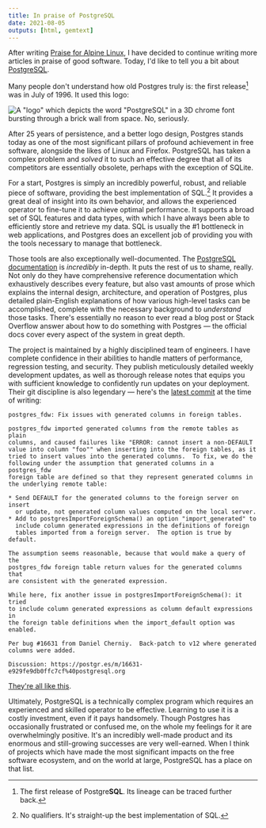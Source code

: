```yaml
---
title: In praise of PostgreSQL
date: 2021-08-05
outputs: [html, gemtext]
---
```


After writing [Praise for Alpine Linux][0], I have decided to continue writing
more articles in praise of good software. Today, I'd like to tell you a bit
about [PostgreSQL][1].

[0]: gemini://drewdevault.com/2021/05/06/Praise-for-Alpine-Linux.gmi
[1]: https://www.postgresql.org

Many people don't understand how old Postgres truly is: the first release[^1]
was in July of 1996. It used this logo:

[^1]: The first release of Postgre**SQL**. Its lineage can be traced further back.

![A "logo" which depicts the word "PostgreSQL" in a 3D chrome font bursting through a brick wall from space. No, seriously.](https://l.sr.ht/Ye7j.jpg)

After 25 years of persistence, and a better logo design, Postgres stands today
as one of the most significant pillars of profound achievement in free software,
alongside the likes of Linux and Firefox. PostgreSQL has taken a complex problem
and *solved* it to such an effective degree that all of its competitors are
essentially obsolete, perhaps with the exception of SQLite.

For a start, Postgres is simply an incredibly powerful, robust, and reliable
piece of software, providing the best implementation of SQL.[^2]
It provides a great deal of insight into its own behavior, and allows
the experienced operator to fine-tune it to achieve optimal performance. It
supports a broad set of SQL features and data types, with which I have always
been able to efficiently store and retrieve my data. SQL is usually the #1
bottleneck in web applications, and Postgres does an excellent job of providing
you with the tools necessary to manage that bottleneck.

[^2]: No qualifiers. It's straight-up the best implementation of SQL.

Those tools are also exceptionally well-documented. The [PostgreSQL
documentation][2] is *incredibly* in-depth. It puts the rest of us to shame,
really. Not only do they have comprehensive reference documentation which
exhaustively describes every feature, but also vast amounts of prose which
explains the internal design, architecture, and operation of Postgres, plus
detailed plain-English explanations of how various high-level tasks can be
accomplished, complete with the necessary background to *understand* those
tasks. There's essentially no reason to ever read a blog post or Stack Overflow
answer about how to do something with Postgres &mdash; the official docs cover
every aspect of the system in great depth.

[2]: https://www.postgresql.org/docs/current/index.html

The project is maintained by a highly disciplined team of engineers. I have
complete confidence in their abilities to handle matters of performance,
regression testing, and security. They publish meticulously detailed weekly
development updates, as well as thorough release notes that equips you with
sufficient knowledge to confidently run updates on your deployment. Their git
discipline is also legendary &mdash; here's the [latest commit][3] at the time
of writing:

[3]: https://git.postgresql.org/gitweb/?p=postgresql.git;a=commit;h=aa769f80ed80b7adfbdea9a6bc267ba4aeb80fd7

```
postgres_fdw: Fix issues with generated columns in foreign tables.

postgres_fdw imported generated columns from the remote tables as plain
columns, and caused failures like "ERROR: cannot insert a non-DEFAULT
value into column "foo"" when inserting into the foreign tables, as it
tried to insert values into the generated columns.  To fix, we do the
following under the assumption that generated columns in a postgres_fdw
foreign table are defined so that they represent generated columns in
the underlying remote table:

* Send DEFAULT for the generated columns to the foreign server on insert
  or update, not generated column values computed on the local server.
* Add to postgresImportForeignSchema() an option "import_generated" to
  include column generated expressions in the definitions of foreign
  tables imported from a foreign server.  The option is true by default.

The assumption seems reasonable, because that would make a query of the
postgres_fdw foreign table return values for the generated columns that
are consistent with the generated expression.

While here, fix another issue in postgresImportForeignSchema(): it tried
to include column generated expressions as column default expressions in
the foreign table definitions when the import_default option was enabled.

Per bug #16631 from Daniel Cherniy.  Back-patch to v12 where generated
columns were added.

Discussion: https://postgr.es/m/16631-e929fe9db0ffc7cf%40postgresql.org
```

[They're all like this](https://git.postgresql.org/gitweb/?p=postgresql.git).

Ultimately, PostgreSQL is a technically complex program which requires an
experienced and skilled operator to be effective. Learning to use it is a costly
investment, even if it pays handsomely. Though Postgres has occasionally
frustrated or confused me, on the whole my feelings for it are overwhelmingly
positive. It's an incredibly well-made product and its enormous and
still-growing successes are very well-earned. When I think of projects which
have made the most significant impacts on the free software ecosystem, and on
the world at large, PostgreSQL has a place on that list.
